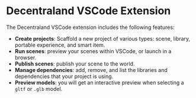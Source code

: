 # Decentraland VSCode Extension

The Decentraland VSCode extension includes the following features:

- **Create projects**: Scaffold a new project of various types: scene, library, portable experience, and smart item.
- **Run scenes**: preview your scenes within VSCode, or launch in a browser.
- **Publish scenes**: publish your scene to the world.
- **Manage dependencies**: add, remove, and list the libraries and dependencies that your project is using.
- **Preview models**: you will get an interactive preview when selecting a `gltf` or `.glb` model.
